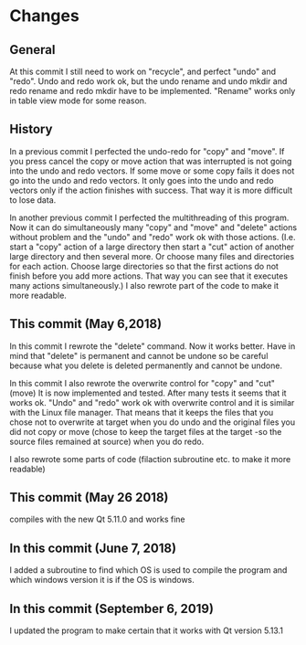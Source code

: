 # Changes

## General
At this commit I still need to work on "recycle", and perfect "undo" and "redo". Undo and redo 
work ok, but the undo rename and undo mkdir and redo rename and redo mkdir have to be implemented. 
"Rename" works only in table view mode for some reason. 

## History
In a previous commit I perfected the undo-redo for "copy" and "move". If you press cancel the copy 
or move action that was interrupted is not going into the undo and redo vectors. If some move or 
some copy fails it does not go into the undo and redo vectors. It only goes into the undo and redo 
vectors only if the action finishes with success. That way it is more difficult to lose data. 
  
In another previous commit I perfected the multithreading of this program. Now it can do 
simultaneously many "copy" and "move" and "delete" actions without problem and the "undo" and "redo" 
work ok with those actions. (I.e. start a "copy" action of a large directory then start a "cut" 
action of another large directory and then several more. Or choose many files and directories for 
each action. Choose large directories so that the first actions do not finish before you add more 
actions. That way you can see that it executes many actions simultaneously.) 
I also rewrote part of the code to make it more readable. 

## This commit (May 6,2018)
In this commit I rewrote the "delete" command. Now it works better. Have in mind that "delete" is 
permanent and cannot be undone so be careful because what you delete is deleted permanently and 
cannot be undone. 

In this commit I also rewrote the overwrite control for "copy" and "cut" (move) It is now implemented 
and tested. After many tests it seems that it works ok. "Undo" and "redo" work ok with overwrite 
control and it is similar with the Linux file manager. That means that it keeps the files that you chose 
not to overwrite at target when you do undo and the original files you did not copy or move (chose to 
keep the target files at the target -so the source files remained at source) when you do redo. 

I also rewrote some parts of code (filaction subroutine etc. to make it more readable)

## This commit (May 26 2018) 
compiles with the new Qt 5.11.0 and works fine

## In this commit (June 7, 2018) 
I added a subroutine to find which OS is used to compile the program 
and which windows version it is if the OS is windows.

## In this commit (September 6, 2019) 
I updated the program to make certain that it works with Qt version 5.13.1